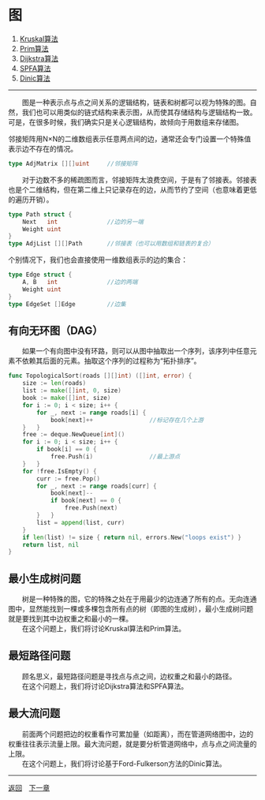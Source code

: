 # 图
 1. [Kruskal算法](6A.md)
 2. [Prim算法](6B.md)
 3. [Dijkstra算法](6C.md)
 4. [SPFA算法](6D.md)
 5. [Dinic算法](6E.md)

___
　　图是一种表示点与点之间关系的逻辑结构，链表和树都可以视为特殊的图。自然，我们也可以用类似的链式结构来表示图，从而使其存储结构与逻辑结构一致。可是，在很多时候，我们确实只是关心逻辑结构，故倾向于用数组来存储图。

邻接矩阵用N×N的二维数组表示任意两点间的边，通常还会专门设置一个特殊值表示边不存在的情况。
```go
type AdjMatrix [][]uint     //邻接矩阵
```
　　对于边数不多的稀疏图而言，邻接矩阵太浪费空间，于是有了邻接表。邻接表也是个二维结构，但在第二维上只记录存在的边，从而节约了空间（也意味着更低的遍历开销）。
```go
type Path struct {
    Next   int              //边的另一端
    Weight uint
}
type AdjList [][]Path       //邻接表（也可以用数组和链表的复合）
```
个别情况下，我们也会直接使用一维数组表示的边的集合：
```go
type Edge struct {
    A, B   int              //边的两端
    Weight uint
}
type EdgeSet []Edge         //边集
```

## 有向无环图（DAG）
　　如果一个有向图中没有环路，则可以从图中抽取出一个序列，该序列中任意元素不依赖其后面的元素。抽取这个序列的过程称为“拓扑排序”。
```go
func TopologicalSort(roads [][]int) ([]int, error) {
    size := len(roads)
    list := make([]int, 0, size)
    book := make([]int, size)
    for i := 0; i < size; i++ {
        for _, next := range roads[i] {
            book[next]++                //标记存在几个上游
    }   }
    free := deque.NewQueue[int]()
    for i := 0; i < size; i++ {
        if book[i] == 0 {
            free.Push(i)                //最上游点
    }   }
    for !free.IsEmpty() {
        curr := free.Pop()
        for _, next := range roads[curr] {
            book[next]--
            if book[next] == 0 {
                free.Push(next)
        }   }
        list = append(list, curr)
    }
    if len(list) != size { return nil, errors.New("loops exist") }
    return list, nil
}
```

## 最小生成树问题
　　树是一种特殊的图，它的特殊之处在于用最少的边连通了所有的点。无向连通图中，显然能找到一棵或多棵包含所有点的树（即图的生成树），最小生成树问题就是要找到其中边权重之和最小的一棵。  
　　在这个问题上，我们将讨论Kruskal算法和Prim算法。

## 最短路径问题
　　顾名思义，最短路径问题是寻找点与点之间，边权重之和最小的路径。  
　　在这个问题上，我们将讨论Dijkstra算法和SPFA算法。

## 最大流问题
　　前面两个问题把边的权重看作可累加量（如距离），而在管道网络图中，边的权重往往表示流量上限。最大流问题，就是要分析管道网络中，点与点之间流量的上限。  
　　在这个问题上，我们将讨论基于Ford-Fulkerson方法的Dinic算法。

---
[返回](../README.md)　[下一章](7.md)